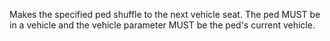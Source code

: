 Makes the specified ped shuffle to the next vehicle seat.
The ped MUST be in a vehicle and the vehicle parameter MUST be the ped's current vehicle.